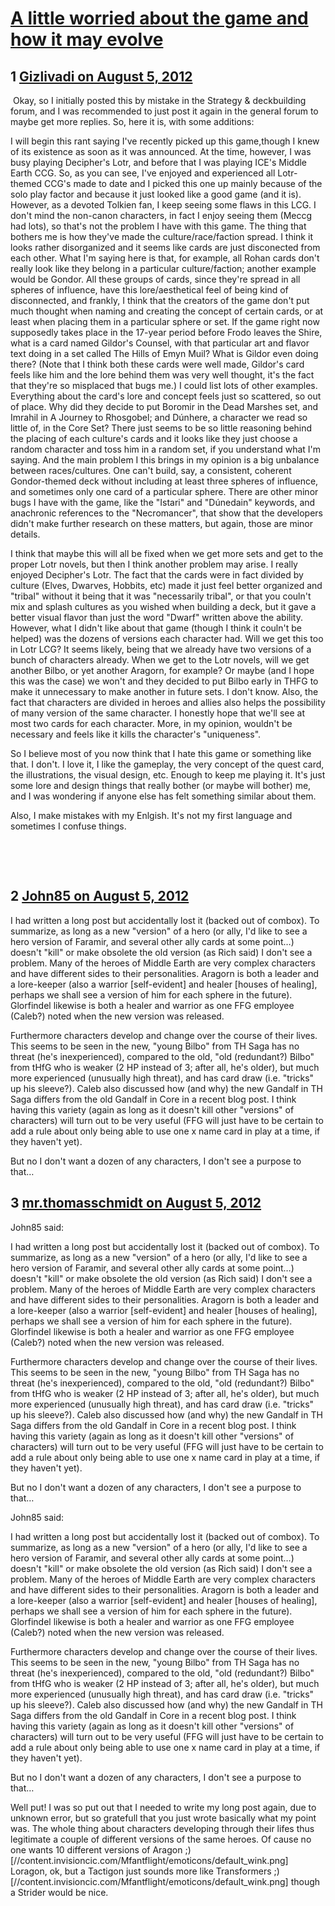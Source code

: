 # [A little worried about the game and how it may evolve](https://community.fantasyflightgames.com/topic/68600-a-little-worried-about-the-game-and-how-it-may-evolve/)

## 1 [Gizlivadi on August 5, 2012](https://community.fantasyflightgames.com/topic/68600-a-little-worried-about-the-game-and-how-it-may-evolve/?do=findComment&comment=668860)

 Okay, so I initially posted this by mistake in the Strategy & deckbuilding forum, and I was recommended to just post it again in the general forum to maybe get more replies. So, here it is, with some additions: 

I will begin this rant saying I've recently picked up this game,though I knew of its existence as soon as it was announced. At the time, however, I was busy playing Decipher's Lotr, and before that I was playing ICE's Middle Earth CCG. So, as you can see, I've enjoyed and experienced all Lotr-themed CCG's made to date and I picked this one up mainly because of the solo play factor and because it just looked like a good game (and it is). However, as a devoted Tolkien fan, I keep seeing some flaws in this LCG. I don't mind the non-canon characters, in fact I enjoy seeing them (Meccg had lots), so that's not the problem I have with this game. The thing that bothers me is how they've made the culture/race/faction spread. I think it looks rather disorganized and it seems like cards are just disconected from each other. What I'm saying here is that, for example, all Rohan cards don't really look like they belong in a particular culture/faction; another example would be Gondor. All these groups of cards, since they're spread in all spheres of influence, have this lore/aesthetical feel of being kind of disconnected, and frankly, I think that the creators of the game don't put much thought when naming and creating the concept of certain cards, or at least when placing them in a particular sphere or set. If the game right now supposedly takes place in the 17-year period before Frodo leaves the Shire, what is a card named Gildor's Counsel, with that particular art and flavor text doing in a set called The Hills of Emyn Muil? What is Gildor even doing there? (Note that I think both these cards were well made, Gildor's card feels like him and the lore behind them was very well thought, it's the fact that they're so misplaced that bugs me.) I could list lots of other examples. Everything about the card's lore and concept feels just so scattered, so out of place. Why did they decide to put Boromir in the Dead Marshes set, and Imrahil in A Journey to Rhosgobel; and Dúnhere, a character we read so little of, in the Core Set? There just seems to be so little reasoning behind the placing of each culture's cards and it looks like they just choose a random character and toss him in a random set, if you understand what I'm saying. And the main problem I this brings in my opinion is a big unbalance between races/cultures. One can't build, say, a consistent, coherent Gondor-themed deck without including at least three spheres of influence, and sometimes only one card of a particular sphere. There are other minor bugs I have with the game, like the "Istari" and "Dúnedain" keywords, and anachronic references to the "Necromancer", that show that the developers didn't make further research on these matters, but again, those are minor details.

I think that maybe this will all be fixed when we get more sets and get to the proper Lotr novels, but then I think another problem may arise. I really enjoyed Decipher's Lotr. The fact that the cards were in fact divided by culture (Elves, Dwarves, Hobbits, etc) made it just feel better organized and "tribal" without it being that it was "necessarily tribal", or that you couln't mix and splash cultures as you wished when building a deck, but it gave a better visual flavor than just the word "Dwarf" written above the ability. However, what I didn't like about that game (though I think it couln't be helped) was the dozens of versions each character had. Will we get this too in Lotr LCG? It seems likely, being that we already have two versions of a bunch of characters already. When we get to the Lotr novels, will we get another Bilbo, or yet another Aragorn, for example? Or maybe (and I hope this was the case) we won't and they decided to put Bilbo early in THFG to make it unnecessary to make another in future sets. I don't know. Also, the fact that characters are divided in heroes and allies also helps the possibility of many version of the same character. I honestly hope that we'll see at most two cards for each character. More, in my opinion, wouldn't be necessary and feels like it kills the character's "uniqueness".

So I believe most of you now think that I hate this game or something like that. I don't. I love it, I like the gameplay, the very concept of the quest card, the illustrations, the visual design, etc. Enough to keep me playing it. It's just some lore and design things that really bother (or maybe will bother) me, and I was wondering if anyone else has felt something similar about them.

Also, I make mistakes with my Enlgish. It's not my first language and sometimes I confuse things.

 

 

## 2 [John85 on August 5, 2012](https://community.fantasyflightgames.com/topic/68600-a-little-worried-about-the-game-and-how-it-may-evolve/?do=findComment&comment=668924)

I had written a long post but accidentally lost it (backed out of combox). To summarize, as long as a new "version" of a hero (or ally, I'd like to see a hero version of Faramir, and several other ally cards at some point…) doesn't "kill" or make obsolete the old version (as Rich said) I don't see a problem. Many of the heroes of Middle Earth are very complex characters and have different sides to their personalities. Aragorn is both a leader and a lore-keeper (also a warrior [self-evident] and healer [houses of healing], perhaps we shall see a version of him for each sphere in the future). Glorfindel likewise is both a healer and warrior as one FFG employee (Caleb?) noted when the new version was released.

Furthermore characters develop and change over the course of their lives. This seems to be seen in the new, "young Bilbo" from TH Saga has no threat (he's inexperienced), compared to the old, "old (redundant?) Bilbo" from tHfG who is weaker (2 HP instead of 3; after all, he's older), but much more experienced (unusually high threat), and has card draw (i.e. "tricks"  up his sleeve?). Caleb also discussed how (and why) the new Gandalf in TH Saga differs from the old Gandalf in Core in a recent blog post. I think having this variety (again as long as it doesn't kill other "versions" of characters) will turn out to be very useful (FFG will just have to be certain to add a rule about only being able to use one x name card in play at a time, if they haven't yet).

But no I don't want a dozen of any characters, I don't see a purpose to that…

## 3 [mr.thomasschmidt on August 5, 2012](https://community.fantasyflightgames.com/topic/68600-a-little-worried-about-the-game-and-how-it-may-evolve/?do=findComment&comment=668930)

John85 said:

I had written a long post but accidentally lost it (backed out of combox). To summarize, as long as a new "version" of a hero (or ally, I'd like to see a hero version of Faramir, and several other ally cards at some point…) doesn't "kill" or make obsolete the old version (as Rich said) I don't see a problem. Many of the heroes of Middle Earth are very complex characters and have different sides to their personalities. Aragorn is both a leader and a lore-keeper (also a warrior [self-evident] and healer [houses of healing], perhaps we shall see a version of him for each sphere in the future). Glorfindel likewise is both a healer and warrior as one FFG employee (Caleb?) noted when the new version was released.

Furthermore characters develop and change over the course of their lives. This seems to be seen in the new, "young Bilbo" from TH Saga has no threat (he's inexperienced), compared to the old, "old (redundant?) Bilbo" from tHfG who is weaker (2 HP instead of 3; after all, he's older), but much more experienced (unusually high threat), and has card draw (i.e. "tricks"  up his sleeve?). Caleb also discussed how (and why) the new Gandalf in TH Saga differs from the old Gandalf in Core in a recent blog post. I think having this variety (again as long as it doesn't kill other "versions" of characters) will turn out to be very useful (FFG will just have to be certain to add a rule about only being able to use one x name card in play at a time, if they haven't yet).

But no I don't want a dozen of any characters, I don't see a purpose to that…



John85 said:

I had written a long post but accidentally lost it (backed out of combox). To summarize, as long as a new "version" of a hero (or ally, I'd like to see a hero version of Faramir, and several other ally cards at some point…) doesn't "kill" or make obsolete the old version (as Rich said) I don't see a problem. Many of the heroes of Middle Earth are very complex characters and have different sides to their personalities. Aragorn is both a leader and a lore-keeper (also a warrior [self-evident] and healer [houses of healing], perhaps we shall see a version of him for each sphere in the future). Glorfindel likewise is both a healer and warrior as one FFG employee (Caleb?) noted when the new version was released.

Furthermore characters develop and change over the course of their lives. This seems to be seen in the new, "young Bilbo" from TH Saga has no threat (he's inexperienced), compared to the old, "old (redundant?) Bilbo" from tHfG who is weaker (2 HP instead of 3; after all, he's older), but much more experienced (unusually high threat), and has card draw (i.e. "tricks"  up his sleeve?). Caleb also discussed how (and why) the new Gandalf in TH Saga differs from the old Gandalf in Core in a recent blog post. I think having this variety (again as long as it doesn't kill other "versions" of characters) will turn out to be very useful (FFG will just have to be certain to add a rule about only being able to use one x name card in play at a time, if they haven't yet).

But no I don't want a dozen of any characters, I don't see a purpose to that…



Well put! I was so put out that I needed to write my long post again, due to unknown error, but so gratefull that you just wrote basically what my point was. The whole thing about characters developing through their lifes thus legitimate a couple of different versions of the same heroes. Of cause no one wants 10 different versions of Aragon ;) [//content.invisioncic.com/Mfantflight/emoticons/default_wink.png] Loragon, ok, but a Tactigon just sounds more like Transformers ;) [//content.invisioncic.com/Mfantflight/emoticons/default_wink.png] though a Strider would be nice. 

 

